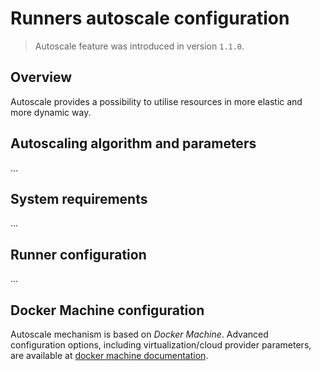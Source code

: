 # Runners autoscale configuration

> Autoscale feature was introduced in version `1.1.0`.

## Overview

Autoscale provides a possibility to utilise resources in more elastic and more dynamic way.

## Autoscaling algorithm and parameters

...

## System requirements

...

## Runner configuration

...

## Docker Machine configuration

Autoscale mechanism is based on *Docker Machine*. Advanced configuration options,
including virtualization/cloud provider parameters, are available at
[docker machine documentation](https://docs.docker.com/machine/).
